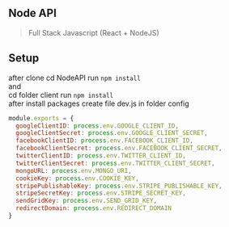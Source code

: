 ## Node API
> Full Stack Javascript (React + NodeJS)

## Setup
after clone cd NodeAPI
run `npm install`<br>
and<br>
cd folder client run `npm install`<br>
after install packages
create file dev.js in folder config<br>
```javascript
module.exports = {
  googleClientID: process.env.GOOGLE_CLIENT_ID,
  googleClientSecret: process.env.GOOGLE_CLIENT_SECRET,
  facebookClientID: process.env.FACEBOOK_CLIENT_ID,
  facebookClientSecret: process.env.FACEBOOK_CLIENT_SECRET,
  twitterClientID: process.env.TWITTER_CLIENT_ID,
  twitterClientSecret: process.env.TWITTER_CLIENT_SECRET,
  mongoURL: process.env.MONGO_URI,
  cookieKey: process.env.COOKIE_KEY,
  stripePublishableKey: process.env.STRIPE_PUBLISHABLE_KEY,
  stripeSecretKey: process.env.STRIPE_SECRET_KEY,
  sendGridKey: process.env.SEND_GRID_KEY,
  redirectDomain: process.env.REDIRECT_DOMAIN
}
```